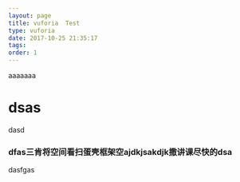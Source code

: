 ```yaml
---
layout: page
title: vuforia  Test
type: vuforia
date: 2017-10-25 21:35:17
tags:
order: 1
---
```

aaaaaaa
# dsas

dasd 

### dfas三肯将空间看扫蛋壳框架空ajdkjsakdjk撒讲课尽快的dsa

dasfgas